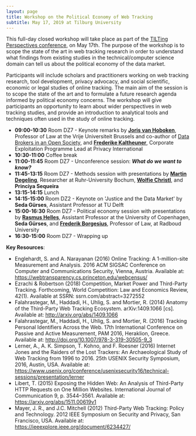 ```yaml
---
layout: page
title: Workshop on the Political Economy of Web Tracking
subtitle: May 17, 2019 at Tilburg University
---
```


This full-day closed workshop will take place as part of the [TILTing Perspectives conference](http://www.tilburguniversity.edu/research/institutes-and-research-groups/tilt/events/tilting-perspectives/), on May 17th. The purpose of the workshop is to scope the state of the art in web tracking research in order to understand what findings from existing studies in the technical/computer science domain can tell us about the political economy of the data market.

Participants will include scholars and practitioners working on web tracking research, tool development, privacy advocacy, and social scientific, economic or legal studies of online tracking. The main aim of the session is to scope the state of the art and to formulate a future research agenda informed by political economy concerns. The workshop will give participants an opportunity to learn about wider perspectives in web tracking studies, and provide an introduction to analytical tools and techniques often used in the study of online tracking.

- **09:00-10:30** Room DZ7 - Keynote remarks by [**Joris van Hoboken**](http://www.jorisvanhoboken.nl/), Professor of Law at the Vrije Universiteit Brussels and co-author of [Data Brokers in an Open Society](https://www.opensocietyfoundations.org/reports/data-brokers-open-society), and [**Frederike Kaltheuner**](https://privacyinternational.org/people/914/frederike-kaltheuner), Corporate Exploitation Programme Lead at Privacy International    
- **10:30-11:00** Coffee break  
- **11:00-11:45** Room DZ7 - Unconference session: **_What do we want to know?_**  
- **11:45-13:15** Room DZ7 - Methods session with presentations by [**Martin Degeling**](https://martin.degeling.com/), Researcher at Ruhr-University Bochum, [**Wolfie Christl**](https://wolfie.crackedlabs.org), and **Princiya Sequeira**   
- **13:15-14:15** Lunch  
- **14:15-15:00** Room DZ2 - Keynote on 'Justice and the Data Market' by **Seda Gürses**, Assistant Professor at TU Delft  
- **15:00-16:30** Room DZ7 - Political economy session with presentations by [**Rasmus Helles**](https://mcc.ku.dk/staff/?pure=en/persons/149580), Assistant Professor at the University of Copenhagen, **Seda Gürses**, and [**Frederik Borgesius**](https://www.ivir.nl/employee/zuiderveen-borgesius), Professor of Law, at Radboud University  
- **16:30-15:00** Room DZ7 - Wrapping up

**Key Resources**:

- Englehardt, S. and A. Narayanan (2016) Online Tracking: A 1-million-site Measurement and Analysis. 2016 ACM SIGSAC Conference on Computer and Communications Security, Vienna, Austria. Available at: https://webtransparency.cs.princeton.edu/webcensus/
- Ezrachi & Robertson (2018) Competition, Market Power and Third-Party Tracking. Forthcoming, World Competition: Law and Economics Review, 42(1). Available at SSRN: ssrn.com/abstract=3272552
- Falahrastegar, M., Haddadi, H., Uhlig, S. and Mortier, R. (2014) Anatomy of the Third-Party Web Tracking Ecosystem. arXiv:1409.1066 [cs]. Available at: http://arxiv.org/abs/1409.1066
- Falahrastegar, M., Haddadi, H., Uhlig, S. and Mortier, R. (2016) Tracking Personal Identifiers Across the Web. 17th International Conference on Passive and Active Measurement, PAM 2016, Heraklion, Greece. Available at: http://doi.org/10.1007/978-3-319-30505-9_3 
- Lerner, A., A. K. Simpson, T. Kohno, and F. Roesner (2016) Internet Jones and the Raiders of the Lost Trackers: An Archaeological Study of Web Tracking from 1996 to 2016. 25th USENIX Security Symposium, 2016, Austin, USA. Available at: https://www.usenix.org/conference/usenixsecurity16/technical-sessions/presentation/lerner 
- Libert, T. (2015) Exposing the Hidden Web: An Analysis of Third-Party HTTP Requests on One Million Websites. International Journal of Communication 9, p. 3544–3561. Available at: https://arxiv.org/abs/1511.00619v1
- Mayer, J. R., and J.C. Mitchell (2012) Third-Party Web Tracking: Policy and Technology. 2012 IEEE Symposium on Security and Privacy, San Francisco, USA. Available at: https://ieeexplore.ieee.org/document/6234427/
